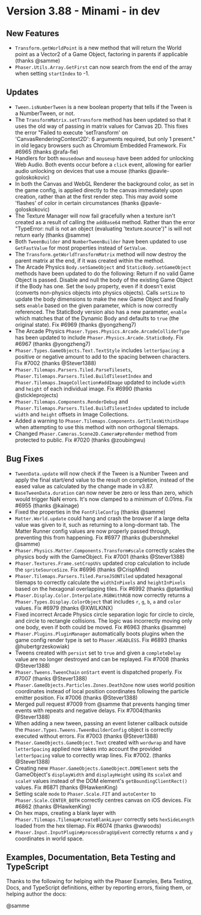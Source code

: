 # Version 3.88 - Minami - in dev

## New Features

* `Transform.getWorldPoint` is a new method that will return the World point as a Vector2 of a Game Object, factoring in parents if applicable (thanks @samme)
* `Phaser.Utils.Array.GetFirst` can now search from the end of the array when setting `startIndex` to -1.

## Updates

* `Tween.isNumberTween` is a new boolean property that tells if the Tween is a NumberTween, or not.
* The `TransformMatrix.setTransform` method has been updated so that it uses the old way of passing in matrix values for Canvas 2D. This fixes the error "Failed to execute 'setTransform' on 'CanvasRenderingContext2D': 6 arguments required, but only 1 present." in old legacy browsers such as Chromium Embedded Framework. Fix #6965 (thanks @rafa-fie)
* Handlers for both `mousedown` and `mouseup` have been added for unlocking Web Audio. Both events occur before a `click` event, allowing for earlier audio unlocking on devices that use a mouse (thanks @pavle-goloskokovic)
* In both the Canvas and WebGL Renderer the background color, as set in the game config, is applied directly to the canvas immediately upon creation, rather than at the first render step. This may avoid some 'flashes' of color in certain circumstances (thanks @pavle-goloskokovic)
* The Texture Manager will now fail gracefully when a texture isn't created as a result of calling the `addBase64` method. Rather than the error "TypeError: null is not an object (evaluating 'texture.source')" is will not return early (thanks @samme)
* Both `TweenBuilder` and `NumberTweenBuilder` have been updated to use `GetFastValue` for most properties instead of `GetValue`.
* The `Transform.getWorldTransformMatrix` method will now destroy the parent matrix at the end, if it was created within the method.
* The Arcade Physics `Body.setGameObject` and `StaticBody.setGameObject` methods have been updated to do the following: Return if no valid Game Object is passed. Disable and null the body of the existing Game Object if the Body has one. Set the `body` property, even if it doesn't exist (converts non-physics objects into physics objects). Calls `setSize` to update the body dimensions to make the new Game Object and finally sets `enable` based on the given parameter, which is now correctly referenced. The StaticBody version also has a new parameter, `enable` which matches that of the Dynamic Body and defaults to `true` (the original state). Fix #6969 (thanks @yongzheng7)
* The Arcade Physics `Phaser.Types.Physics.Arcade.ArcadeColliderType` has been updated to include `Phaser.Physics.Arcade.StaticBody`. Fix #6967 (thanks @yongzheng7)
* `Phaser.Types.GameObjects.Text.TextStyle` includes `letterSpacing`: a positive or negative amount to add to the spacing between characters. Fix #7002 (thanks @Stever1388)
* `Phaser.Tilemaps.Parsers.Tiled.ParseTilesets`, `Phaser.Tilemaps.Parsers.Tiled.BuildTilesetIndex` and `Phaser.Tilemaps.ImageCollection#addImage` updated to include `width` and `height` of each individual image. Fix #6990 (thanks @stickleprojects)
* `Phaser.Tilemaps.Components.RenderDebug` and `Phaser.Tilemaps.Parsers.Tiled.BuildTilesetIndex` updated to include `width` and `height` offsets in Image Collections.
* Added a warning to `Phaser.Tilemaps.Components.GetTilesWithinShape` when attempting to use this method with non orthogonal tilemaps.
* Changed `Phaser.Cameras.Scene2D.Camera#preRender` method from protected to public. Fix #7020 (thanks @zoubingwu)

## Bug Fixes

* `TweenData.update` will now check if the Tween is a Number Tween and apply the final start/end value to the result on completion, instead of the eased value as calculated by the change made in v3.87.
* `BaseTweenData.duration` can now never be zero or less than zero, which would trigger NaN errors. It's now clamped to a minimum of 0.01ms. Fix #6955 (thanks @kainage)
* Fixed the properties in the `FontFileConfig` (thanks @samme)
* `Matter.World.update` could hang and crash the browser if a large delta value was given to it, such as returning to a long-dormant tab. The Matter Runner config values are now properly passed through, preventing this from happening. Fix #6977 (thanks @ubershmekel @samme)
* `Phaser.Physics.Matter.Components.Transform#scale` correctly scales the physics body with the GameObject. Fix #7001 (thanks @Stever1388)
* `Phaser.Textures.Frame.setCropUVs` updated crop calculation to include the `spriteSourceSize`. Fix #6996 (thanks @CrispMind)
* `Phaser.Tilemaps.Parsers.Tiled.ParseJSONTiled` updated hexagonal tilemaps to correctly calculate the `widthInPixels` and `heightInPixels` based on the hexagonal overlapping tiles. Fix #6992 (thanks @ptantiku)
* `Phaser.Display.Color.Interpolate.RGBWithRGB` now correctly returns a `Phaser.Types.Display.ColorObject` that includes `r`, `g`, `b`, `a` and `color` values. Fix #6979 (thanks @XWILKINX)
* Fixed incorrect Arcade Physics circle separation logic for circle to circle, and circle to rectangle collisions. The logic was incorrectly moving only one body, even if both could be moved. Fix #6963 (thanks @samme)
* `Phaser.Plugins.PluginManager` automatically boots plugins when the game config render type is set to `Phaser.HEADLESS`. Fix #6893 (thanks @hubertgrzeskowiak)
* Tweens created with `persist` set to `true` and given a `completeDelay` value are no longer destroyed and can be replayed. Fix #7008 (thanks @Stever1388)
* `Phaser.Tweens.TweenChain` `onStart` event is dispatched properly. Fix #7007 (thanks @Stever1388)
* `Phaser.GameObjects.Particles.Zones.DeathZone` now uses world position coordinates instead of local position coordinates following the particle emitter position. Fix #7006 (thanks @Stever1388)
* Merged pull request #7009 from @samme that prevents hanging timer events with repeats and negative delays. Fix #7004(thanks @Stever1388)
* When adding a new tween, passing an event listener callback outside the `Phaser.Types.Tweens.TweenBuilderConfig` object is correctly executed without errors. Fix #7003 (thanks @Stever1388)
* `Phaser.GameObjects.GameObject.Text` created with `wordwrap` and have `letterSpacing` applied now takes into account the provided `letterSpacing` value to correctly wrap lines. Fix #7002. (thanks @Stever1388)
* Creating new `Phaser.GameObjects.GameObject.DOMElement` sets the GameObject's `displayWidth` and `displayHeight` using its `scaleX` and `scaleY` values instead of the DOM element's `getBoundingClientRect()` values. Fix #6871 (thanks @HawkenKing)
* Setting scale `mode` to `Phaser.Scale.FIT` and `autoCenter` to `Phaser.Scale.CENTER_BOTH` correctly centres canvas on iOS devices. Fix #6862 (thanks @HawkenKing)
* On hex maps, creating a blank layer with `Phaser.Tilemaps.Tilemap#createBlankLayer` correctly sets `hexSideLength` loaded from the hex tilemap. Fix #6074 (thanks @wwoods)
* `Phaser.Input.InputPlugin#processDragUpEvent` correctly returns `x` and `y` coordinates in world space.

## Examples, Documentation, Beta Testing and TypeScript

Thanks to the following for helping with the Phaser Examples, Beta Testing, Docs, and TypeScript definitions, either by reporting errors, fixing them, or helping author the docs:

@samme
